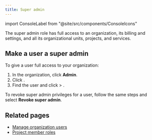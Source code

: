 ```yaml
---
title: Super admin
---
```


import ConsoleLabel from "@site/src/components/ConsoleIcons"

The super admin role has full access to an organization, its billing and settings, and all its organizational units, projects, and services.

## Make a user a super admin

To give a user full access to your organization:

1.  In the organization, click **Admin**.
1.  Click <ConsoleLabel name="users"/>.
1.  Find the user and click <ConsoleLabel name="actions"/> > <ConsoleLabel name="make super admin"/>.

To revoke super admin privileges for a user, follow the same steps and
select **Revoke super admin**.

## Related pages
<!-- vale off -->
- [Manage organization users](/docs/platform/howto/manage-org-users)
- [Project member roles](/docs/platform/reference/project-member-privileges)
